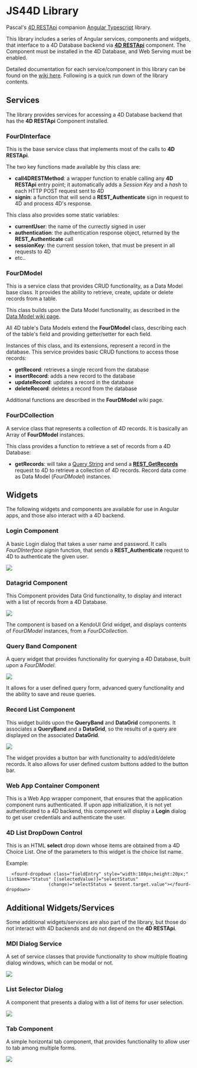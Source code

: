 # JS44D Library
Pascal's [4D RESTApi](https://github.com/fourctv/FourDRESTApi) companion [Angular Typescript](http://angular.io) library.

This library includes a series of Angular services, components and widgets, that interface to a 4D Database backend via **[4D RESTApi](https://github.com/fourctv/FourDRESTApi)** component. The Component must be installed in the 4D Database, and Web Serving must be enabled.

Detailed documentation for each service/component in this library can be found on the [wiki here](https://github.com/fourctv/JS44D/wiki). Following is a quick run down of the library contents.

## Services
The library provides services for accessing a 4D Database backend that has the **4D RESTApi** Component installed.

### FourDInterface
This is the base service class that implements most of the calls to **4D RESTApi**.

The two key functions made available by this class are:
- **call4DRESTMethod**: a wrapper function to enable calling any **4D RESTApi** entry point; it automatically adds a *Session Key* and a *hash* to each HTTP POST request sent to 4D
- **signin**: a function that will send a **REST_Authenticate** sign in request to 4D and process 4D's response.

This class also provides some static variables:
- **currentUser**: the name of the currectly signed in user
- **authentication**: the authentication response object, returned by the **REST_Authenticate** call
- **sessionKey**: the current session token, that must be present in all requests to 4D
- etc..

### FourDModel
This is a service class that provides CRUD functionality, as a Data Model base class. It provides the ability to retrieve, create, update or delete records from a table.

This class builds upon the Data Model functionality, as described in the [Data Model wiki page](https://github.com/fourctv/JS44D/wiki/Data-Modeling). 

All 4D table's Data Models extend the **FourDModel** class, describing each of the table's field and providing getter/setter for each field.

Instances of this class, and its extensions, represent a record in the database. This service provides basic CRUD functions to access those records:
- **getRecord**: retrieves a single record from the database
- **insertRecord**: adds a new record to the database
- **updateRecord**: updates a record in the database
- **deleteRecord**: deletes a record from the database

Additional functions are described in the **FourDModel** wiki page.

### FourDCollection
A service class that represents a collection of 4D records. It is basically an Array of **FourDModel** instances.

This class provides a function to retrieve a set of records from a 4D Database:
- **getRecords**: will take a [Query String](https://github.com/fourctv/FourDRESTApi/wiki/The-JS44D-Query-String) and send a **[REST_GetRecords](https://github.com/fourctv/FourDRESTApi/wiki/REST_GetRecords)** request to 4D to retrieve a collection of 4D records. Record data come as Data Model (*FourDModel*) instances.

## Widgets
The following widgets and components are available for use in Angular apps, and those also interact with a 4D backend.

### Login Component
A basic Login dialog that takes a user name and password. It calls *FourDInterface signin* function, that sends a **REST_Authenticate** request to 4D to authenticate the given user.

![](https://i.gyazo.com/2e6afd8b53bdd50d68fa01616b62b30e.png)

### Datagrid Component
This Component provides Data Grid functionality, to display and interact with a list of records from a 4D Database.

![](https://i.gyazo.com/d75381f5cdbea2f9be82ce05bea845e4.png)

The component is based on a KendoUI Grid widget, and displays contents of _FourDModel_ instances, from a _FourDCollection_. 

### Query Band Component
A query widget that provides functionality for querying a 4D Database, built upon a _FourDModel_.

![](https://i.gyazo.com/ce4fcbfe6b8507e32e0fcb974913a9ae.png)

It allows for a user defined query form, advanced query functionality and the ability to save and reuse queries.

### Record List Component
This widget builds upon the **QueryBand** and **DataGrid** components. It associates a **QueryBand** and a **DataGrid**, so the results of a query are displayed on the associated **DataGrid**.

![](https://i.gyazo.com/b1a5070c05011be9fa6865b5aa770389.png)

The widget provides a button bar with functionality to add/edit/delete records. It also allows for user defined custom buttons added to the button bar.

### Web App Container Component
This is a Web App wrapper component, that ensures that the application component runs authenticated. If upon app initialization, it is not yet authenticated to a 4D backend, this component will display a **Login** dialog to get user credentials and authenticate the user.

### 4D List DropDown Control
This is an HTML **select** drop down whose items are obtained from a 4D Choice List. One of the parameters to this widget is the choice list name.

Example:
```
  <fourd-dropdown class="fieldEntry" style="width:180px;height:20px;" listName="Status" [(selectedValue)]="selectStatus"
                (change)="selectStatus = $event.target.value"></fourd-dropdown>
```

## Additional Widgets/Services
Some additional widgets/services are also part of the library, but those do not interact with 4D backends and do not depend on the **4D RESTApi**.

### MDI Dialog Service
A set of service classes that provide functionality to show multiple floating dialog windows, which can be modal or not.

![](https://i.gyazo.com/e2c57ff1bcbebec87d8cde35f662007e.png)

### List Selector Dialog
A component that presents a dialog with a list of items for user selection.

![](https://i.gyazo.com/e2c57ff1bcbebec87d8cde35f662007e.png)

### Tab Component
A simple horizontal tab component, that provides functionality to allow user to tab among multiple forms.

![](https://i.gyazo.com/28da0be86dec85749ef72e3438d2711d.gif)

